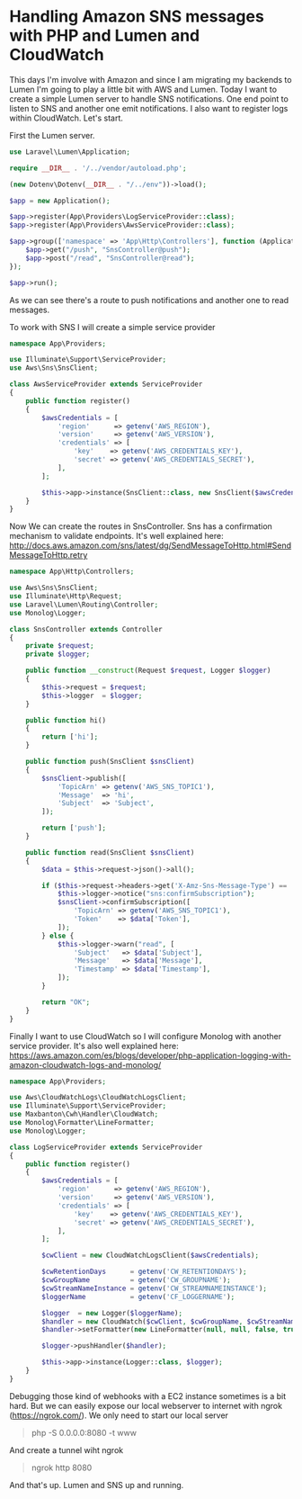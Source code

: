 Handling Amazon SNS messages with PHP and Lumen and CloudWatch
======

This days I'm involve with Amazon and since I am migrating my backends to Lumen I'm going to play a little bit with AWS and Lumen. Today I want to create a simple Lumen server to handle SNS notifications. One end point to listen to SNS and another one emit notifications. I also want to register logs within CloudWatch. Let's start.


First the Lumen server. 

```php
use Laravel\Lumen\Application;

require __DIR__ . '/../vendor/autoload.php';

(new Dotenv\Dotenv(__DIR__ . "/../env"))->load();

$app = new Application();

$app->register(App\Providers\LogServiceProvider::class);
$app->register(App\Providers\AwsServiceProvider::class);

$app->group(['namespace' => 'App\Http\Controllers'], function (Application $app) {
    $app->get("/push", "SnsController@push");
    $app->post("/read", "SnsController@read");
});

$app->run();
```

As we can see there's a route to push notifications and another one to read messages.

To work with SNS I will create a simple service provider

```php
namespace App\Providers;

use Illuminate\Support\ServiceProvider;
use Aws\Sns\SnsClient;

class AwsServiceProvider extends ServiceProvider
{
    public function register()
    {
        $awsCredentials = [
            'region'      => getenv('AWS_REGION'),
            'version'     => getenv('AWS_VERSION'),
            'credentials' => [
                'key'    => getenv('AWS_CREDENTIALS_KEY'),
                'secret' => getenv('AWS_CREDENTIALS_SECRET'),
            ],
        ];

        $this->app->instance(SnsClient::class, new SnsClient($awsCredentials));
    }
}
```

Now We can create the routes in SnsController. Sns has a confirmation mechanism to validate endpoints. It's well explained here: http://docs.aws.amazon.com/sns/latest/dg/SendMessageToHttp.html#SendMessageToHttp.retry

```php
namespace App\Http\Controllers;

use Aws\Sns\SnsClient;
use Illuminate\Http\Request;
use Laravel\Lumen\Routing\Controller;
use Monolog\Logger;

class SnsController extends Controller
{
    private $request;
    private $logger;

    public function __construct(Request $request, Logger $logger)
    {
        $this->request = $request;
        $this->logger  = $logger;
    }

    public function hi()
    {
        return ['hi'];
    }

    public function push(SnsClient $snsClient)
    {
        $snsClient->publish([
            'TopicArn' => getenv('AWS_SNS_TOPIC1'),
            'Message'  => 'hi',
            'Subject'  => 'Subject',
        ]);

        return ['push'];
    }

    public function read(SnsClient $snsClient)
    {
        $data = $this->request->json()->all();

        if ($this->request->headers->get('X-Amz-Sns-Message-Type') == 'SubscriptionConfirmation') {
            $this->logger->notice("sns:confirmSubscription");
            $snsClient->confirmSubscription([
                'TopicArn' => getenv('AWS_SNS_TOPIC1'),
                'Token'    => $data['Token'],
            ]);
        } else {
            $this->logger->warn("read", [
                'Subject'   => $data['Subject'],
                'Message'   => $data['Message'],
                'Timestamp' => $data['Timestamp'],
            ]);
        }

        return "OK";
    }
}
```

Finally I want to use CloudWatch so I will configure Monolog with another service provider. It's also well explained here: https://aws.amazon.com/es/blogs/developer/php-application-logging-with-amazon-cloudwatch-logs-and-monolog/

```php
namespace App\Providers;

use Aws\CloudWatchLogs\CloudWatchLogsClient;
use Illuminate\Support\ServiceProvider;
use Maxbanton\Cwh\Handler\CloudWatch;
use Monolog\Formatter\LineFormatter;
use Monolog\Logger;

class LogServiceProvider extends ServiceProvider
{
    public function register()
    {
        $awsCredentials = [
            'region'      => getenv('AWS_REGION'),
            'version'     => getenv('AWS_VERSION'),
            'credentials' => [
                'key'    => getenv('AWS_CREDENTIALS_KEY'),
                'secret' => getenv('AWS_CREDENTIALS_SECRET'),
            ],
        ];

        $cwClient = new CloudWatchLogsClient($awsCredentials);

        $cwRetentionDays      = getenv('CW_RETENTIONDAYS');
        $cwGroupName          = getenv('CW_GROUPNAME');
        $cwStreamNameInstance = getenv('CW_STREAMNAMEINSTANCE');
        $loggerName           = getenv('CF_LOGGERNAME');

        $logger  = new Logger($loggerName);
        $handler = new CloudWatch($cwClient, $cwGroupName, $cwStreamNameInstance, $cwRetentionDays);
        $handler->setFormatter(new LineFormatter(null, null, false, true));

        $logger->pushHandler($handler);

        $this->app->instance(Logger::class, $logger);
    }
}
```

Debugging those kind of webhooks with a EC2 instance sometimes is a bit hard. But we can easily expose our local webserver to internet with ngrok (https://ngrok.com/).
We only need to start our local server 

> php -S 0.0.0.0:8080 -t www

And create a tunnel wiht ngrok

> ngrok http 8080


And that's up. Lumen and SNS up and running. 